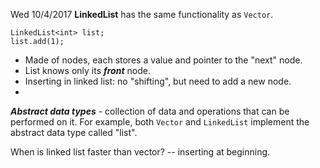 Wed 10/4/2017
**LinkedList** has the same functionality as ```Vector```.
~~~~
LinkedList<int> list;
list.add(1);
~~~~
- Made of nodes, each stores a value and pointer to the "next" node.
- List knows only its ***front*** node.
- Inserting in linked list: no "shifting", but need to add a new node.
- 
***Abstract data types*** - collection of data and operations that can be performed on it. For example, both ```Vector``` and ```LinkedList``` implement the abstract data type called "list".

When is linked list faster than vector? -- inserting at beginning.